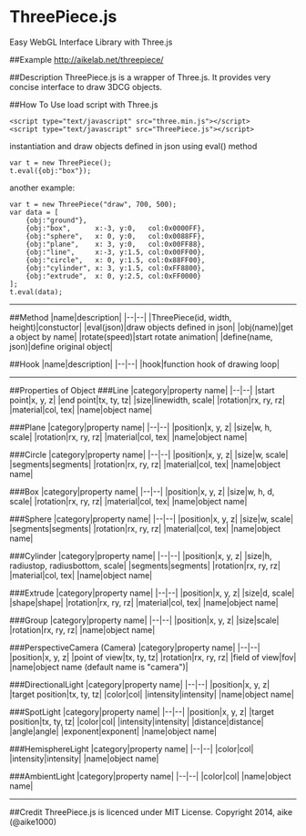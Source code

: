 ThreePiece.js
====
Easy WebGL Interface Library with Three.js

##Example
http://aikelab.net/threepiece/

##Description
ThreePiece.js is a wrapper of Three.js. It provides very concise interface to draw 3DCG objects.

##How To Use
load script with Three.js

    <script type="text/javascript" src="three.min.js"></script>
    <script type="text/javascript" src="ThreePiece.js"></script>

instantiation and draw objects defined in json using eval() method

    var t = new ThreePiece();
    t.eval({obj:"box"});

another example:

    var t = new ThreePiece("draw", 700, 500);
    var data = [
        {obj:"ground"},
        {obj:"box",      x:-3, y:0,   col:0x0000FF},
        {obj:"sphere",   x: 0, y:0,   col:0x0088FF},
        {obj:"plane",    x: 3, y:0,   col:0x00FF88},
        {obj:"line",     x:-3, y:1.5, col:0x00FF00},
        {obj:"circle",   x: 0, y:1.5, col:0x88FF00},
        {obj:"cylinder", x: 3, y:1.5, col:0xFF8800},
        {obj:"extrude",  x: 0, y:2.5, col:0xFF0000}
    ];
    t.eval(data);

---

##Method
|name|description|
|--|--|
|ThreePiece(id, width, height)|constuctor|
|eval(json)|draw objects defined in json|
|obj(name)|get a object by name|
|rotate(speed)|start rotate animation|
|define(name, json)|define original object|
  
##Hook
|name|description|
|--|--|
|hook|function hook of drawing loop|
  
---

##Properties of Object
###Line
|category|property name|
|--|--|
|start point|x, y, z|
|end point|tx, ty, tz|
|size|linewidth, scale|
|rotation|rx, ry, rz|
|material|col, tex|
|name|object name|

###Plane
|category|property name|
|--|--|
|position|x, y, z|
|size|w, h, scale|
|rotation|rx, ry, rz|
|material|col, tex|
|name|object name|

###Circle
|category|property name|
|--|--|
|position|x, y, z|
|size|w, scale|
|segments|segments|
|rotation|rx, ry, rz|
|material|col, tex|
|name|object name|

###Box
|category|property name|
|--|--|
|position|x, y, z|
|size|w, h, d, scale|
|rotation|rx, ry, rz|
|material|col, tex|
|name|object name|

###Sphere
|category|property name|
|--|--|
|position|x, y, z|
|size|w, scale|
|segments|segments|
|rotation|rx, ry, rz|
|material|col, tex|
|name|object name|

###Cylinder
|category|property name|
|--|--|
|position|x, y, z|
|size|h, radiustop, radiusbottom, scale|
|segments|segments|
|rotation|rx, ry, rz|
|material|col, tex|
|name|object name|

###Extrude
|category|property name|
|--|--|
|position|x, y, z|
|size|d, scale|
|shape|shape|
|rotation|rx, ry, rz|
|material|col, tex|
|name|object name|

###Group
|category|property name|
|--|--|
|position|x, y, z|
|size|scale|
|rotation|rx, ry, rz|
|name|object name|

###PerspectiveCamera (Camera)
|category|property name|
|--|--|
|position|x, y, z|
|point of view|tx, ty, tz|
|rotation|rx, ry, rz|
|field of view|fov|
|name|object name (default name is "camera")|

###DirectionalLight
|category|property name|
|--|--|
|position|x, y, z|
|target position|tx, ty, tz|
|color|col|
|intensity|intensity|
|name|object name|

###SpotLight
|category|property name|
|--|--|
|position|x, y, z|
|target position|tx, ty, tz|
|color|col|
|intensity|intensity|
|distance|distance|
|angle|angle|
|exponent|exponent|
|name|object name|

###HemisphereLight
|category|property name|
|--|--|
|color|col|
|intensity|intensity|
|name|object name|

###AmbientLight
|category|property name|
|--|--|
|color|col|
|name|object name|

---

##Credit
ThreePiece.js is licenced under MIT License. Copyright 2014, aike (@aike1000)
